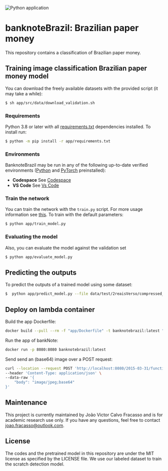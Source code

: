 ![Python application](https://github.com/joaofracasso/banknoteBrazil/workflows/Python%20application/badge.svg)
# banknoteBrazil: Brazilian paper money
This repository contains a classification of Brazilian paper money.

## Training image classification Brazilian paper money model

You can download the freely available datasets with the provided script (it may take a while):

```bash
$ sh app/src/data/download_validation.sh  
```

### Requirements
Python 3.8 or later with all [requirements.txt](https://github.com/joaofracasso/banknoteBrazil/blob/master/app/requirements.txt) dependencies installed. To install run:

```bash
$ python -m pip install -r app/requirements.txt
```

### Environments

BanknoteBrazil may be run in any of the following up-to-date verified environments ([Python](https://www.python.org/) and [PyTorch](https://pytorch.org/) preinstalled):

- **Codespace** See [Codespace](https://github.com/features/codespaces)
- **VS Code** See [Vs Code](https://code.visualstudio.com/docs/remote/containers)

### Train the network

You can train the network with the `train.py` script. For more usage information see [this](train.py). To train with the default parameters:

```bash
$ python app/train_model.py
```

### Evaluating the model

Also, you can evaluate the model against the validation set

```bash
$ python app/evaluate_model.py
```

## Predicting the outputs

To predict the outputs of a trained model using some dataset:

```bash
$  python app/predict_model.py --file data/test/2reaisVerso/compressed_20_9551306.jpeg
```

## Deploy on lambda container

Build the app Dockerfile:

```bash
docker build --pull --rm -f "app/Dockerfile" -t banknotebrazil:latest "app" 
```

Run the app of bankNote:

```bash
docker run -p 8080:8080 banknotebrazil:latest
```

Send send an (base64) image over a POST request:

```bash
curl --location --request POST 'http://localhost:8080/2015-03-31/functions/function/invocations' \
--header 'Content-Type: application/json' \
--data-raw '{
    "body": "image/jpeg;base64"  
}' 
```

## Maintenance

This project is currently maintained by João Victor Calvo Fracasso and is for academic research use only. If you have any questions, feel free to contact joao.fracasso@outlook.com.

## License

The codes and the pretrained model in this repository are under the MIT license as specified by the LICENSE file. We use our labeled dataset to train the scratch detection model.